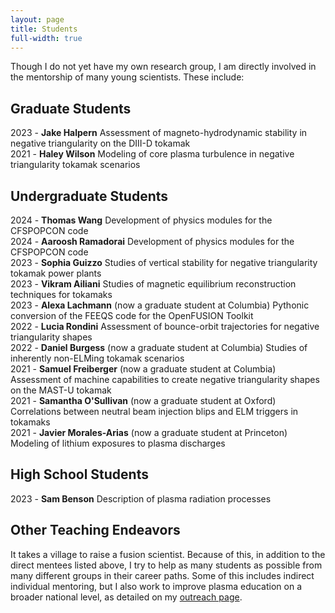 ```yaml
---
layout: page
title: Students
full-width: true
---
```


Though I do not yet have my own research group, I am directly involved in the mentorship of many young scientists. 
These include: 

## Graduate Students

2023 - **Jake Halpern** Assessment of magneto-hydrodynamic stability in negative triangularity on the DIII-D tokamak<br />
2021 - **Haley Wilson** Modeling of core plasma turbulence in negative triangularity tokamak scenarios<br />

## Undergraduate Students

2024 - **Thomas Wang** Development of physics modules for the CFSPOPCON code<br />
2024 - **Aaroosh Ramadorai** Development of physics modules for the CFSPOPCON code<br />
2023 - **Sophia Guizzo** Studies of vertical stability for negative triangularity tokamak power plants<br />
2023 - **Vikram Ailiani** Studies of magnetic equilibrium reconstruction techniques for tokamaks<br />
2023 - **Alexa Lachmann** (now a graduate student at Columbia) Pythonic conversion of the FEEQS code
for the OpenFUSION Toolkit<br />
2022 - **Lucia Rondini** Assessment of bounce-orbit trajectories for negative triangularity shapes<br />
2022 - **Daniel Burgess** (now a graduate student at Columbia) Studies of inherently non-ELMing tokamak scenarios<br />
2021 - **Samuel Freiberger** (now a graduate student at Columbia) Assessment of machine capabilities to create negative triangularity shapes on the MAST-U tokamak<br />
2021 - **Samantha O'Sullivan** (now a graduate student at Oxford) Correlations between neutral beam injection blips and ELM triggers in tokamaks<br />
2021 - **Javier Morales-Arias** (now a graduate student at Princeton) Modeling of lithium exposures to plasma discharges<br />

## High School Students

2023 - **Sam Benson** Description of plasma radiation processes

## Other Teaching Endeavors

It takes a village to raise a fusion scientist. 
Because of this, in addition to the direct mentees listed above, I try to help as many students as possible from many different groups in their career paths. 
Some of this includes indirect individual mentoring, but I also work to improve plasma education on a broader national level, as detailed on my [outreach page]( https://www.oaknelson.com/outreach/).
